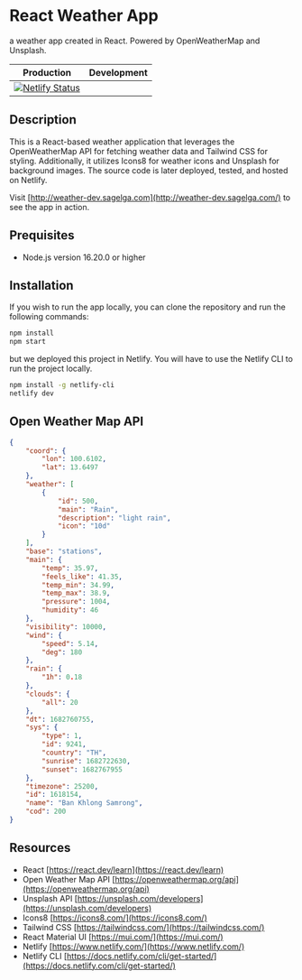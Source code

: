 # React Weather App

a weather app created in React. Powered by OpenWeatherMap and Unsplash.

| Production                                                                                                                                                                | Development |
| ------------------------------------------------------------------------------------------------------------------------------------------------------------------------- | ----------- |
| [![Netlify Status](https://api.netlify.com/api/v1/badges/ee9346dd-9372-4b34-851e-ee7d4f2689d0/deploy-status)](https://app.netlify.com/sites/frabjous-dusk-79cc84/deploys) |             |

## Description

This is a React-based weather application that leverages the OpenWeatherMap API for fetching weather data and Tailwind CSS for styling.
Additionally, it utilizes Icons8 for weather icons and Unsplash for background images. The source code is later deployed, tested, and hosted on Netlify.

Visit [http://weather-dev.sagelga.com](http://weather-dev.sagelga.com/) to see the app in action.

## Prequisites

-   Node.js version 16.20.0 or higher

## Installation

If you wish to run the app locally, you can clone the repository and run the following commands:

```bash
npm install
npm start
```

but we deployed this project in Netlify. You will have to use the Netlify CLI to run the project locally.

```bash
npm install -g netlify-cli
netlify dev
```

## Open Weather Map API

```json
{
    "coord": {
        "lon": 100.6102,
        "lat": 13.6497
    },
    "weather": [
        {
            "id": 500,
            "main": "Rain",
            "description": "light rain",
            "icon": "10d"
        }
    ],
    "base": "stations",
    "main": {
        "temp": 35.97,
        "feels_like": 41.35,
        "temp_min": 34.99,
        "temp_max": 38.9,
        "pressure": 1004,
        "humidity": 46
    },
    "visibility": 10000,
    "wind": {
        "speed": 5.14,
        "deg": 180
    },
    "rain": {
        "1h": 0.18
    },
    "clouds": {
        "all": 20
    },
    "dt": 1682760755,
    "sys": {
        "type": 1,
        "id": 9241,
        "country": "TH",
        "sunrise": 1682722630,
        "sunset": 1682767955
    },
    "timezone": 25200,
    "id": 1618154,
    "name": "Ban Khlong Samrong",
    "cod": 200
}
```

## Resources

-   React [https://react.dev/learn](https://react.dev/learn)
-   Open Weather Map API [https://openweathermap.org/api](https://openweathermap.org/api)
-   Unsplash API [https://unsplash.com/developers](https://unsplash.com/developers)
-   Icons8 [https://icons8.com/](https://icons8.com/)
-   Tailwind CSS [https://tailwindcss.com/](https://tailwindcss.com/)
-   React Material UI [https://mui.com/](https://mui.com/)
-   Netlify [https://www.netlify.com/](https://www.netlify.com/)
-   Netlify CLI [https://docs.netlify.com/cli/get-started/](https://docs.netlify.com/cli/get-started/)
